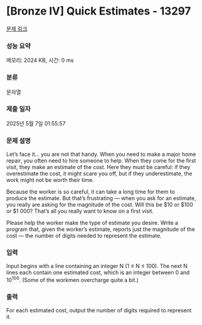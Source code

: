 # [Bronze IV] Quick Estimates - 13297 

[문제 링크](https://www.acmicpc.net/problem/13297) 

### 성능 요약

메모리: 2024 KB, 시간: 0 ms

### 분류

문자열

### 제출 일자

2025년 5월 7일 01:55:57

### 문제 설명

<p>Let’s face it... you are not that handy. When you need to make a major home repair, you often need to hire someone to help. When they come for the first visit, they make an estimate of the cost. Here they must be careful: if they overestimate the cost, it might scare you off, but if they underestimate, the work might not be worth their time.</p>

<p>Because the worker is so careful, it can take a long time for them to produce the estimate. But that’s frustrating — when you ask for an estimate, you really are asking for the magnitude of the cost. Will this be <span>$</span>10 or <span>$</span>100 or <span>$</span>1 000? That’s all you really want to know on a first visit.</p>

<p>Please help the worker make the type of estimate you desire. Write a program that, given the worker’s estimate, reports just the magnitude of the cost — the number of digits needed to represent the estimate.</p>

### 입력 

 <p>Input begins with a line containing an integer N (1 ≤ N ≤ 100). The next N lines each contain one estimated cost, which is an integer between 0 and 10<sup>100</sup>. (Some of the workmen overcharge quite a bit.)</p>

### 출력 

 <p>For each estimated cost, output the number of digits required to represent it.</p>

